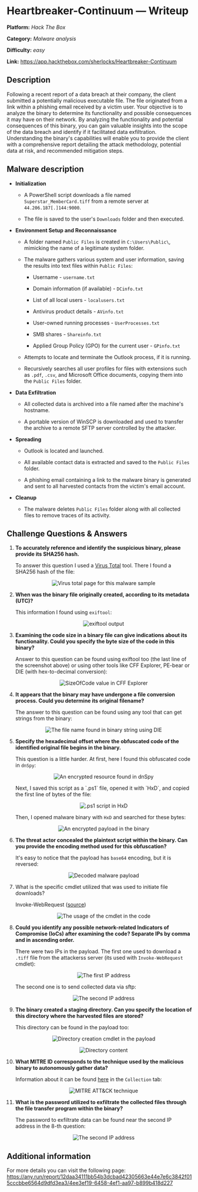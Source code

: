 # Heartbreaker-Continuum — Writeup

**Platform:** *Hack The Box*

**Category:** *Malware analysis*

**Difficulty:** *easy*

**Link:** https://app.hackthebox.com/sherlocks/Heartbreaker-Continuum


## Description

Following a recent report of a data breach at their company, the client submitted a potentially malicious executable file. The file originated from a link within a phishing email received by a victim user. Your objective is to analyze the binary to determine its functionality and possible consequences it may have on their network. By analyzing the functionality and potential consequences of this binary, you can gain valuable insights into the scope of the data breach and identify if it facilitated data exfiltration. Understanding the binary's capabilities will enable you to provide the client with a comprehensive report detailing the attack methodology, potential data at risk, and recommended mitigation steps.

## Malware description

- **Initialization**
    
    - A PowerShell script downloads a file named `Superstar_MemberCard.tiff` from a remote server at `44.206.187[.]144:9000`.
        
    - The file is saved to the user's `Downloads` folder and then executed.
        
- **Environment Setup and Reconnaissance**
    
    - A folder named `Public Files` is created in `C:\Users\Public\`, mimicking the name of a legitimate system folder.
        
    - The malware gathers various system and user information, saving the results into text files within `Public Files`:
        
        - Username - `username.txt`
            
        - Domain information (if available) - `DCinfo.txt`
            
        - List of all local users - `localusers.txt`
            
        - Antivirus product details - `AVinfo.txt`
            
        - User-owned running processes - `UserProcesses.txt`
            
        - SMB shares - `Shareinfo.txt`
            
        - Applied Group Policy (GPO) for the current user - `GPinfo.txt`
            
    - Attempts to locate and terminate the Outlook process, if it is running.
        
    - Recursively searches all user profiles for files with extensions such as `.pdf`, `.csv`, and Microsoft Office documents, copying them into the `Public Files` folder.
        
- **Data Exfiltration**
    
    - All collected data is archived into a file named after the machine's hostname.
        
    - A portable version of WinSCP is downloaded and used to transfer the archive to a remote SFTP server controlled by the attacker.
        
- **Spreading**
    
    - Outlook is located and launched.
        
    - All available contact data is extracted and saved to the `Public Files` folder.
        
    - A phishing email containing a link to the malware binary is generated and sent to all harvested contacts from the victim's email account.
        
- **Cleanup**
    
    - The malware deletes `Public Files` folder along with all collected files to remove traces of its activity.


## Challenge Questions & Answers

1. **To accurately reference and identify the suspicious binary, please provide its SHA256 hash.**

	To answer this question I used a [Virus Total](https://www.virustotal.com/gui/file/12daa34111bb54b3dcbad42305663e44e7e6c3842f015cccbbe6564d9dfd3ea3) tool. There I found a SHA256 hash of the file:
	
	<p align="center">
	<img src="../../resources/HackTheBox/Heartbraker-Continuum1.png" alt="Virus total page for this malware sample"/>
	</p>

2. **When was the binary file originally created, according to its metadata (UTC)?**

	This information I found using `exiftool`:
	
	<p align="center">
	<img src="../../resources/HackTheBox/Heartbraker-Continuum2.png" alt="exiftool output"/>
	</p>

3. **Examining the code size in a binary file can give indications about its functionality. Could you specify the byte size of the code in this binary?**

	Answer to this question can be found using exiftool too (the last line of the screenshot above) or using other tools like CFF Explorer, PE-bear or DIE (with hex-to-decimal conversion):
	
	<p align="center">
	<img src="../../resources/HackTheBox/Heartbraker-Continuum3.png" alt="SizeOfCode value in CFF Explorer"/>
	</p>

4. **It appears that the binary may have undergone a file conversion process. Could you determine its original filename?**

	The answer to this question can be found using any tool that can get strings from the binary:

	<p align="center">
	<img src="../../resources/HackTheBox/Heartbraker-Continuum4.png" alt="The file name found in binary string using DIE"/>
	</p>

5. **Specify the hexadecimal offset where the obfuscated code of the identified original file begins in the binary.**

	This question is a little harder. At first, here I found this obfuscated code in `dnSpy`:

	<p align="center">
	<img src="../../resources/HackTheBox/Heartbraker-Continuum5_0.png" alt="An encrypted resource found in dnSpy"/>
	</p>
	Next, I saved this script as a `.ps1` file, opened it with `HxD`, and copied the first line of bytes of the file:

	<p align="center">
	<img src="../../resources/HackTheBox/Heartbraker-Continuum5_1.png" alt=".ps1 script in HxD"/>
	</p>

	Then, I opened malware binary with `HxD` and searched for these bytes:

	<p align="center">
	<img src="../../resources/HackTheBox/Heartbraker-Continuum5_2.png" alt="An encrypted payload in the binary"/>
	</p>

6. **The threat actor concealed the plaintext script within the binary. Can you provide the encoding method used for this obfuscation?**

	It's easy to notice that the payload has `base64` encoding, but it is reversed:

	<p align="center">
	<img src="../../resources/HackTheBox/Heartbraker-Continuum6.png" alt="Decoded malware payload"/>
	</p>

7. What is the specific cmdlet utilized that was used to initiate file downloads?

	Invoke-WebRequest ([source](https://learn.microsoft.com/en-us/powershell/module/microsoft.powershell.utility/invoke-webrequest?view=powershell-7.5))

	<p align="center">
	<img src="../../resources/HackTheBox/Heartbraker-Continuum7.png" alt="The usage of the cmdlet in the code"/>
	</p>

8. **Could you identify any possible network-related Indicators of Compromise (IoCs) after examining the code? Separate IPs by comma and in ascending order.**

	There were two IPs in the payload. The first one used to download a `.tiff` file from the attackerss server (its used with `Invoke-WebRequest` cmdlet):

	<p align="center">
	<img src="../../resources/HackTheBox/Heartbraker-Continuum8_0.png" alt="The first IP address"/>
	</p>
	The second one is to send collected data via sftp:

	<p align="center">
	<img src="../../resources/HackTheBox/Heartbraker-Continuum8_1.png" alt="The second IP address "/>
	</p>

9. **The binary created a staging directory. Can you specify the location of this directory where the harvested files are stored?**

	This directory can be found in the payload too:

	<p align="center">
	<img src="../../resources/HackTheBox/Heartbraker-Continuum9_0.png" alt="Directory creation cmdlet in the payload"/>
	</p>
	<p align="center">
	<img src="../../resources/HackTheBox/Heartbraker-Continuum9_1.png" alt="Directory content"/>
	</p>
	
10. **What MITRE ID corresponds to the technique used by the malicious binary to autonomously gather data?**

	Information about it can be found [here](https://attack.mitre.org/) in the `Collection` tab:

	<p align="center">
	<img src="../../resources/HackTheBox/Heartbraker-Continuum10.png" alt="MITRE ATT&CK technique"/>
	</p>

11. **What is the password utilized to exfiltrate the collected files through the file transfer program within the binary?**

	The password to exfiltrate data can be found near the second IP address in the 8-th question:

	<p align="center">
	<img src="../../resources/HackTheBox/Heartbraker-Continuum8_1.png" alt="The second IP address "/>
	</p>

## Additional information

For more details you can visit the following page: https://any.run/report/12daa34111bb54b3dcbad42305663e44e7e6c3842f015cccbbe6564d9dfd3ea3/4ee3ef19-6458-4ef1-aa97-b899b418d227